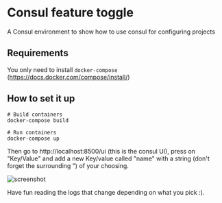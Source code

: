 # Consul feature toggle

A Consul environment to show how to use consul for configuring projects

## Requirements

You only need to install `docker-compose` (https://docs.docker.com/compose/install/)

## How to set it up

    # Build containers
    docker-compose build

    # Run containers
    docker-compose up

Then go to http://localhost:8500/ui (this is the consul UI), press on "Key/Value" and add a new Key/value called "name" with a string (don't forget the surrounding ") of your choosing.

![screenshot](http://imgur.com/aJImlukl.png)

Have fun reading the logs that change depending on what you pick :).
